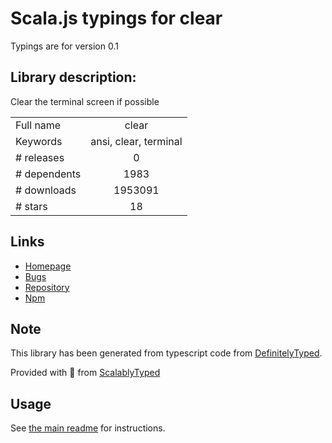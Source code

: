 
# Scala.js typings for clear

Typings are for version 0.1

## Library description:
Clear the terminal screen if possible

|                    |                 |
| ------------------ | :-------------: |
| Full name          | clear |
| Keywords           | ansi, clear, terminal |
| # releases         | 0 |
| # dependents       | 1983 |
| # downloads        | 1953091 |
| # stars            | 18 |

## Links
- [Homepage](https://github.com/bahamas10/node-clear#readme)
- [Bugs](https://github.com/bahamas10/node-clear/issues)
- [Repository](https://github.com/bahamas10/node-clear)
- [Npm](https://www.npmjs.com/package/clear)
    


## Note
This library has been generated from typescript code from [DefinitelyTyped](https://definitelytyped.org).

Provided with :purple_heart: from [ScalablyTyped](https://github.com/oyvindberg/ScalablyTyped)

## Usage
See [the main readme](../../readme.md) for instructions.


